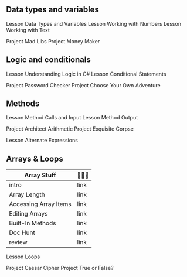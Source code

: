 ## Data types and variables

Lesson Data Types and Variables
Lesson Working with Numbers
Lesson Working with Text

Project Mad Libs
Project Money Maker

## Logic and conditionals

Lesson Understanding Logic in C#
Lesson Conditional Statements

Project Password Checker
Project Choose Your Own Adventure

## Methods

Lesson Method Calls and Input
Lesson Method Output

Project Architect Arithmetic
Project Exquisite Corpse

Lesson Alternate Expressions

## Arrays & Loops


| Array Stuff | 🏄🏽‍♂️ |
| --- | --- |
| intro | link |
| Array Length | link |
| Accessing Array Items | link |
| Editing Arrays | link |
| Built-In Methods | link |
| Doc Hunt | link |
| review | link |


Lesson Loops

Project Caesar Cipher
Project True or False?

